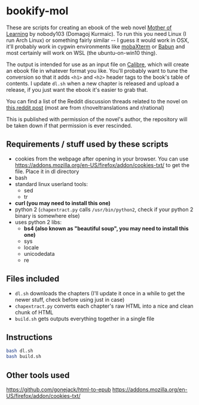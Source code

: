 # bookify-mol
These are scripts for creating an ebook of the web novel [Mother of Learning](https://www.fictionpress.com/s/2961893/1/Mother-of-Learning) by nobody103 (Domagoj Kurmaic). To run this you need Linux (I run Arch Linux) or something fairly similar -- I guess it would work in OSX, it'll probably work in cygwin environments like [mobaXterm](http://mobaxterm.mobatek.net/) or [Babun](http://babun.github.io/) and most certainly will work on WSL (the ubuntu-on-win10 thing).

The output is intended for use as an input file on [Calibre](https://calibre-ebook.com/), which will create an ebook file in whatever format you like. You'll probably want to tune the conversion so that it adds `<h1>` and `<h2>` header tags to the book's table of contents. I update `dl.sh` when a new chapter is released and upload a release, if you just want the ebook it's easier to grab that.

You can find a list of the Reddit discussion threads related to the novel on [this reddit post](https://www.reddit.com/r/motheroflearning/comments/5v0zl0/links_to_discussion_threads/) (most are from r/noveltranslations and r/rational)

This is published with permission of the novel's author, the repository will be taken down if that permission is ever rescinded.

## Requirements / stuff used by these scripts
* cookies from the webpage after opening in your browser. You can use https://addons.mozilla.org/en-US/firefox/addon/cookies-txt/ to get the file. Place it in dl directory
* bash
* standard linux userland tools:
  * sed
  * tr
* **curl (you may need to install this one)**
* python 2 (`chapextract.py` calls `/usr/bin/python2`, check if your python 2 binary is somewhere else)
* uses python 2 libs:
  * **bs4 (also known as "beautiful soup", you may need to install this one)**
  * sys
  * locale
  * unicodedata
  * re

## Files included
* `dl.sh` downloads the chapters (I'll update it once in a while to get the newer stuff, check before using just in case)
* `chapextract.py` converts each chapter's raw HTML into a nice and clean chunk of HTML
* `build.sh` gets outputs everything together in a single file


## Instructions
```bash
bash dl.sh
bash build.sh
```

## Other tools used
https://github.com/gonejack/html-to-epub
https://addons.mozilla.org/en-US/firefox/addon/cookies-txt/
